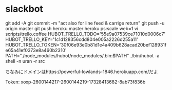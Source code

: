 # slackbot
git add -A
git commit -m "act also for line feed & carrige return"
git push -u origin master
git push heroku master
heroku ps:scale web=1
vi scripts/trello.coffee
HUBOT_TRELLO_TODO='55e9a07539ce71010d0006c7' HUBOT_TRELLO_KEY='1c1d128356cdd804e005a2226d255a11' HUBOT_TRELLO_TOKEN='30f06e93e0b81d1e4a409b628acad20bef128931fe65a41ef0373e8a460b2310' PATH="./node_modules/hubot/node_modules/.bin:$PATH"  ./bin/hubot -a shell -n uran -r src

ちなみにドメインはhttps://powerful-lowlands-1846.herokuapp.com/だよ

Token: xoxp-2600144217-2600144219-17328413682-8ab73f836b

